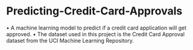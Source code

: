 # Predicting-Credit-Card-Approvals
•	A machine learning model to predict if a credit card application will get approved. 
•	The dataset used in this project is the Credit Card Approval dataset from the UCI Machine Learning Repository.
